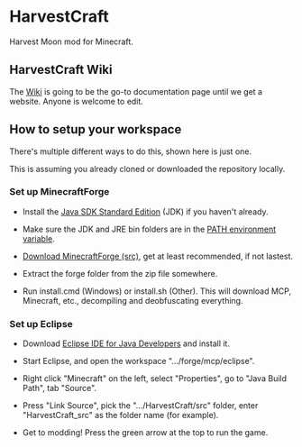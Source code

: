 HarvestCraft
============

Harvest Moon mod for Minecraft.


HarvestCraft Wiki
-----------------

The [Wiki][5] is going to be the go-to documentation page until we get a 
website. Anyone is welcome to edit.


How to setup your workspace
---------------------------

There's multiple different ways to do this, shown here is just one.

This is assuming you already cloned or downloaded the repository locally.


### Set up MinecraftForge ###

- Install the [Java SDK Standard Edition][1] (JDK) if you haven't
  already.

- Make sure the JDK and JRE bin folders are in the
  [PATH environment variable][2].

- [Download MinecraftForge (src)][3], get at least recommended, if
  not lastest.

- Extract the forge folder from the zip file somewhere.

- Run install.cmd (Windows) or install.sh (Other). This will download
  MCP, Minecraft, etc., decompiling and deobfuscating everything.


### Set up Eclipse ###

- Download [Eclipse IDE for Java Developers][4] and install it.

- Start Eclipse, and open the workspace ".../forge/mcp/eclipse".

- Right click "Minecraft" on the left, select "Properties", go to
  "Java Build Path", tab "Source".

- Press "Link Source", pick the ".../HarvestCraft/src" folder,
  enter "HarvestCraft_src" as the folder name (for example).

- Get to modding! Press the green arrow at the top to run the game.


[1]: http://www.oracle.com/technetwork/java/javase/downloads/
[2]: http://www.java.com/en/download/help/path.xml
[3]: http://files.minecraftforge.net/
[4]: http://www.eclipse.org/downloads/
[5]: http://www.reddit.com/r/HarvestCraftMC/wiki/index
